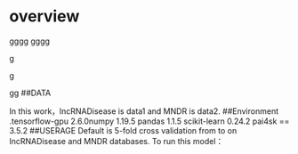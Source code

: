 # overview
gggg
gggg

g


g

gg
##DATA

In this work，lncRNADisease is data1 and MNDR is data2.
##Environment
.tensorflow-gpu 2.6.0numpy 
 1.19.5
pandas 
 1.1.5
scikit-learn 
 0.24.2
pai4sk == 3.5.2
##USERAGE
Default is 5-fold cross validation from 
 to 
 on lncRNADisease and MNDR databases. To run this model：
 
